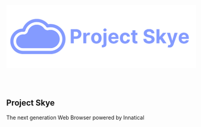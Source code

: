 <p align="center">
  <img src="./logo.png" alt="Project Skye logo" />
</p>

<br>
<br>

## Project Skye
The next generation Web Browser powered by Innatical